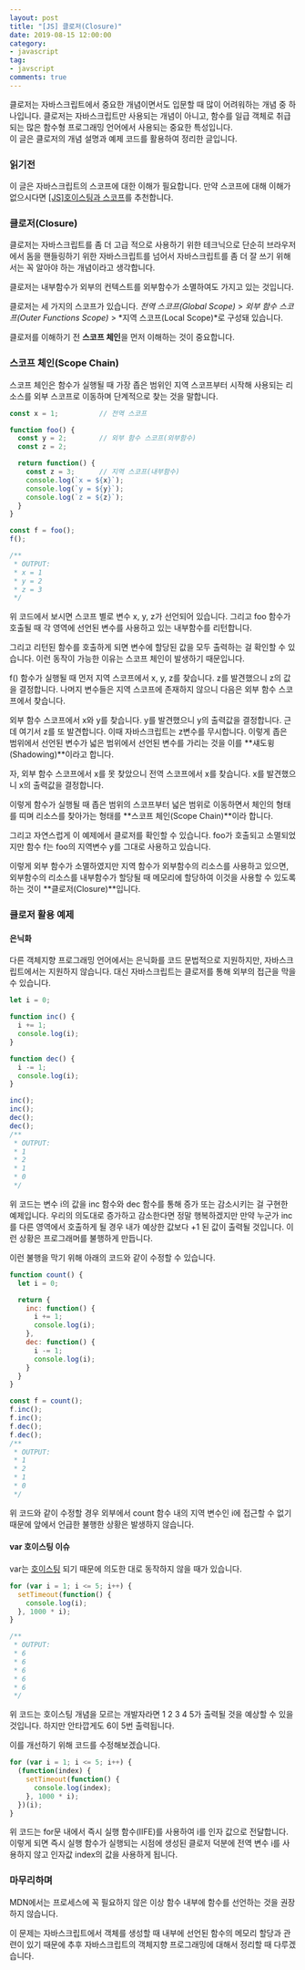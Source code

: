 ```yaml
---
layout: post
title: "[JS] 클로저(Closure)"
date: 2019-08-15 12:00:00
category:
- javascript
tag:
- javscript
comments: true
---
```


클로저는 자바스크립트에서 중요한 개념이면서도 입문할 때 많이 어려워하는 개념 중 하나입니다. 클로저는 자바스크립트만 사용되는 개념이 아니고, 함수를 일급 객체로 취급되는 많은 함수형 프로그래밍 언어에서 사용되는 중요한 특성입니다.  
이 글은 클로저의 개념 설명과 예제 코드를 활용하여 정리한 글입니다.


### 읽기전
이 글은 자바스크립트의 스코프에 대한 이해가 필요합니다. 만약 스코프에 대해 이해가 없으시다면 [[JS]호이스팅과 스코프](https://dc7303.github.io/javascript/2019/08/14/jsScope.html)를 추천합니다.


### 클로저(Closure)
클로저는 자바스크립트를 좀 더 고급 적으로 사용하기 위한 테크닉으로 단순히 브라우저에서 돔을 핸들링하기 위한 자바스크립트를 넘어서 자바스크립트를 좀 더 잘 쓰기 위해서는 꼭 알아야 하는 개념이라고 생각합니다.

클로저는 내부함수가 외부의 컨텍스트를 외부함수가 소멸하여도 가지고 있는 것입니다.

클로저는 세 가지의 스코프가 있습니다. *전역 스코프(Global Scope)* > *외부 함수 스코프(Outer Functions Scope)* > *지역 스코프(Local Scope)*로 구성돼 있습니다.

클로저를 이해하기 전 **스코프 체인**을 먼저 이해하는 것이 중요합니다.

### 스코프 체인(Scope Chain)
스코프 체인은 함수가 실행될 때 가장 좁은 범위인 지역 스코프부터 시작해 사용되는 리소스를 외부 스코프로 이동하며 단계적으로 찾는 것을 말합니다.

```js
const x = 1;          // 전역 스코프

function foo() {
  const y = 2;        // 외부 함수 스코프(외부함수)
  const z = 2;

  return function() {
    const z = 3;      // 지역 스코프(내부함수)
    console.log(`x = ${x}`);
    console.log(`y = ${y}`);
    console.log(`z = ${z}`);
  }
}

const f = foo();
f();

/**
 * OUTPUT:
 * x = 1
 * y = 2
 * z = 3
 */
```

위 코드에서 보시면 스코프 별로 변수 x, y, z가 선언되어 있습니다. 그리고 foo 함수가 호출될 때 각 영역에 선언된 변수를 사용하고 있는 내부함수를 리턴합니다.

그리고 리턴된 함수를 호출하게 되면 변수에 할당된 값을 모두 출력하는 걸 확인할 수 있습니다. 이런 동작이 가능한 이유는 스코프 체인이 발생하기 때문입니다.

f() 함수가 실행될 때 먼저 지역 스코프에서 x, y, z를 찾습니다. z를 발견했으니 z의 값을 결정합니다. 나머지 변수들은 지역 스코프에 존재하지 않으니 다음은 외부 함수 스코프에서 찾습니다.

외부 함수 스코프에서 x와 y를 찾습니다. y를 발견했으니 y의 출력값을 결정합니다. 근데 여기서 z를 또 발견합니다. 이때 자바스크립트는 z변수를 무시합니다. 이렇게 좁은 범위에서 선언된 변수가 넓은 범위에서 선언된 변수를 가리는 것을 이를 **섀도윙(Shadowing)**이라고 합니다.

자, 외부 함수 스코프에서 x를 못 찾았으니 전역 스코프에서 x를 찾습니다. x를 발견했으니 x의 출력값을 결정합니다. 

이렇게 함수가 실행될 때 좁은 범위의 스코프부터 넓은 범위로 이동하면서 체인의 형태를 띠며 리소스를 찾아가는 형태를 **스코프 체인(Scope Chain)**이라 합니다.

그리고 자연스럽게 이 예제에서 클로저를 확인할 수 있습니다. foo가 호출되고 소멸되었지만 함수 f는 foo의 지역변수 y를 그대로 사용하고 있습니다.

이렇게 외부 함수가 소멸하였지만 지역 함수가 외부함수의 리소스를 사용하고 있으면, 외부함수의 리소스를 내부함수가 할당될 때 메모리에 할당하여 이것을 사용할 수 있도록 하는 것이 **클로저(Closure)**입니다.

### 클로저 활용 예제
#### 은닉화
다른 객체지향 프로그래밍 언어에서는 은닉화를 코드 문법적으로 지원하지만, 자바스크립트에서는 지원하지 않습니다. 대신 자바스크립트는 클로저를 통해 외부의 접근을 막을 수 있습니다.

```js
let i = 0;

function inc() {
  i += 1;
  console.log(i);
}

function dec() {
  i -= 1;
  console.log(i);
}

inc();
inc();
dec();
dec();
/**
 * OUTPUT:
 * 1
 * 2
 * 1
 * 0
 */
```

위 코드는 변수 i의 값을 inc 함수와 dec 함수를 통해 증가 또는 감소시키는 걸 구현한 예제입니다. 우리의 의도대로 증가하고 감소한다면 정말 행복하겠지만 만약 누군가 inc를 다른 영역에서 호출하게 될 경우 내가 예상한 값보다 +1 된 값이 출력될 것입니다. 이런 상황은 프로그래머를 불행하게 만듭니다.

이런 불행을 막기 위해 아래의 코드와 같이 수정할 수 있습니다.

```js
function count() {
  let i = 0;

  return {
    inc: function() {
      i += 1;
      console.log(i);
    },
    dec: function() {
      i -= 1;
      console.log(i);
    }
  }
}

const f = count();
f.inc();
f.inc();
f.dec();
f.dec();
/**
 * OUTPUT:
 * 1
 * 2
 * 1
 * 0
 */
```

위 코드와 같이 수정할 경우 외부에서 count 함수 내의 지역 변수인 i에 접근할 수 없기 때문에 앞에서 언급한 불행한 상황은 발생하지 않습니다.


#### var 호이스팅 이슈
var는 [호이스팅](https://dc7303.github.io/javascript/2019/08/14/jsScope.html) 되기 때문에 의도한 대로 동작하지 않을 때가 있습니다.

```js
for (var i = 1; i <= 5; i++) {
  setTimeout(function() {
    console.log(i);
  }, 1000 * i);
}

/**
 * OUTPUT:
 * 6
 * 6
 * 6
 * 6
 * 6
 */
```

위 코드는 호이스팅 개념을 모르는 개발자라면 1 2 3 4 5가 출력될 것을 예상할 수 있을 것입니다. 하지만 안타깝게도 6이 5번 출력됩니다.

이를 개선하기 위해 코드를 수정해보겠습니다.

```js
for (var i = 1; i <= 5; i++) {
  (function(index) {
    setTimeout(function() {
      console.log(index);
    }, 1000 * i);
  })(i);
}
```

위 코드는 for문 내에서 즉시 실행 함수(IIFE)를 사용하여 i를 인자 값으로 전달합니다. 이렇게 되면 즉시 실행 함수가 실행되는 시점에 생성된 클로저 덕분에 전역 변수 i를 사용하지 않고 인자값 index의 값을 사용하게 됩니다.

### 마무리하며
MDN에서는 프로세스에 꼭 필요하지 않은 이상 함수 내부에 함수를 선언하는 것을 권장하지 않습니다. 

이 문제는 자바스크립트에서 객체를 생성할 때 내부에 선언된 함수의 메모리 할당과 관련이 있기 때문에 추후 자바스크립트의 객체지향 프로그래밍에 대해서 정리할 때 다루겠습니다.
